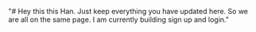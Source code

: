 "# Hey this this Han. Just keep everything you have updated here. So we are all on the same page. I am currently building sign up and login." 
